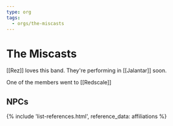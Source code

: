 ```yaml
---
type: org
tags:
  - orgs/the-miscasts
---
```


# The Miscasts

[[Rez]] loves this band. They're performing in [[Jalantar]] soon.

One of the members went to [[Redscale]]

## NPCs
{% include 'list-references.html', reference_data: affiliations %}

